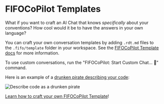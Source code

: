 # FIFOCoPilot Templates

What if you want to craft an AI Chat that knows _specifically_ about your conventions?
How cool would it be to have the answers in your own language?

You can craft your own conversation templates by adding `.rdt.md` files to the `.fifo/template` folder in your workspace. See the [FIFOCoPilot Template docs](https://github.com/fifo-ai/fifo-vscode/blob/main/doc/fifo-templates.md) for more information.

To use custom conversations, run the "FIFOCoPilot: Start Custom Chat… 💬" command.

Here is an example of a [drunken pirate describing your code](https://github.com/fifo-ai/fifo-vscode/blob/main/template/fun/drunken-pirate.rdt.md):

![Describe code as a drunken pirate](https://raw.githubusercontent.com/fifo-ai/fifo-vscode/main/app/vscode/asset/media/drunken-pirate.gif)

[Learn how to craft your own FIFOCoPilot Template](https://github.com/fifo-ai/fifo-vscode/blob/main/doc/fifo-templates.md)!
